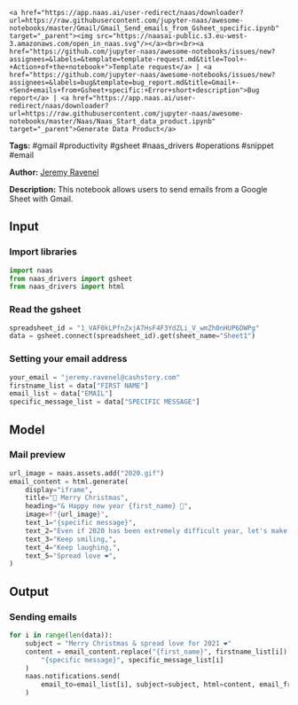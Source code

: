     <a href="https://app.naas.ai/user-redirect/naas/downloader?url=https://raw.githubusercontent.com/jupyter-naas/awesome-notebooks/master/Gmail/Gmail_Send_emails_from_Gsheet_specific.ipynb" target="_parent"><img src="https://naasai-public.s3.eu-west-3.amazonaws.com/open_in_naas.svg"/></a><br><br><a href="https://github.com/jupyter-naas/awesome-notebooks/issues/new?assignees=&labels=&template=template-request.md&title=Tool+-+Action+of+the+notebook+">Template request</a> | <a href="https://github.com/jupyter-naas/awesome-notebooks/issues/new?assignees=&labels=bug&template=bug_report.md&title=Gmail+-+Send+emails+from+Gsheet+specific:+Error+short+description">Bug report</a> | <a href="https://app.naas.ai/user-redirect/naas/downloader?url=https://raw.githubusercontent.com/jupyter-naas/awesome-notebooks/master/Naas/Naas_Start_data_product.ipynb" target="_parent">Generate Data Product</a>

**Tags:** #gmail #productivity #gsheet #naas_drivers #operations #snippet #email

**Author:** [Jeremy Ravenel](https://www.linkedin.com/in/ACoAAAJHE7sB5OxuKHuzguZ9L6lfDHqw--cdnJg/)

**Description:** This notebook allows users to send emails from a Google Sheet with Gmail.

## Input

### Import libraries


```python
import naas
from naas_drivers import gsheet
from naas_drivers import html
```

### Read the gsheet


```python
spreadsheet_id = "1_VAF0kLPfnZxjA7HsF4F3YdZLi_V_wmZh0nHUP6DWPg"
data = gsheet.connect(spreadsheet_id).get(sheet_name="Sheet1")
```

### Setting your email address


```python
your_email = "jeremy.ravenel@cashstory.com"
firstname_list = data["FIRST NAME"]
email_list = data["EMAIL"]
specific_message_list = data["SPECIFIC MESSAGE"]
```

## Model

### Mail preview


```python
url_image = naas.assets.add("2020.gif")
email_content = html.generate(
    display="iframe",
    title="🎅 Merry Christmas",
    heading="& Happy new year {first_name} 🍾",
    image=f"{url_image}",
    text_1="{specific message}",
    text_2="Even if 2020 has been extremely difficult year, let's make 2021 better!",
    text_3="Keep smiling,",
    text_4="Keep laughing,",
    text_5="Spread love ❤️",
)
```

## Output

### Sending emails


```python
for i in range(len(data)):
    subject = "Merry Christmas & spread love for 2021 ❤️"
    content = email_content.replace("{first_name}", firstname_list[i]).replace(
        "{specific message}", specific_message_list[i]
    )
    naas.notifications.send(
        email_to=email_list[i], subject=subject, html=content, email_from=your_email
    )
```
